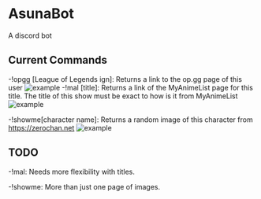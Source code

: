 # AsunaBot
A discord bot

## Current Commands
-!opgg [League of Legends ign]: Returns a link to the op.gg page of this user
![example](https://i.imgur.com/udgpzmB.png)
-!mal [title]: Returns a link of the MyAnimeList page for this title. The title of this show must be exact to how is it from MyAnimeList
![example](https://i.imgur.com/WIqEZyC.png)

-!showme[character name]: Returns a random image of this character from https://zerochan.net
![example](https://i.imgur.com/L4dvRza.png)

## TODO
-!mal: Needs more flexibility with titles. 

-!showme: More than just one page of images.
